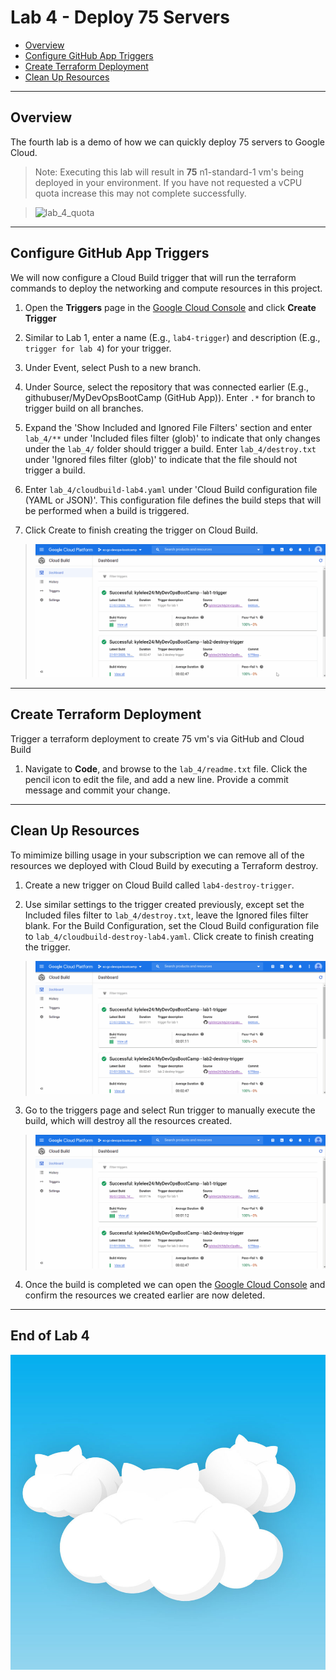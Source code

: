 # Lab 4 - Deploy 75 Servers

- [Overview](#Overview)
- [Configure GitHub App Triggers](#Configure-GitHub-App-Triggers)
- [Create Terraform Deployment](#Create-Terraform-Deployment)
- [Clean Up Resources](#Clean-Up-Resources)

---

## Overview

The fourth lab is a demo of how we can quickly deploy 75 servers to Google Cloud.

> Note: Executing this lab will result in **75** n1-standard-1 vm's being deployed in your environment. If you have not requested a vCPU quota increase this may not complete successfully.

> ![lab_4_quota](images/lab_4_gcp_quota.png)

---

## Configure GitHub App Triggers

We will now configure a Cloud Build trigger that will run the terraform commands to deploy the networking and compute resources in this project.

1. Open the **Triggers** page in the [Google Cloud Console](https://console.cloud.google.com/) and click **Create Trigger**

2. Similar to Lab 1, enter a name (E.g., `lab4-trigger`) and description (E.g., `trigger for lab 4`) for your trigger.

3. Under Event, select Push to a new branch.

4. Under Source, select the repository that was connected earlier (E.g., githubuser/MyDevOpsBootCamp (GitHub App)). Enter `.*` for branch to trigger build on all branches.

5. Expand the 'Show Included and Ignored File Filters' section and enter `lab_4/**` under 'Included files filter (glob)' to indicate that only changes under the `lab_4/` folder should trigger a build. Enter `lab_4/destroy.txt` under 'Ignored files filter (glob)' to indicate that the file should not trigger a build.

6. Enter `lab_4/cloudbuild-lab4.yaml` under 'Cloud Build configuration file (YAML or JSON)'. This configuration file defines the build steps that will be performed when a build is triggered.

7. Click Create to finish creating the trigger on Cloud Build.

> ![lab4-cloud-build-create-trigger](images/lab4-cloud-build-create-trigger.gif)


---

## Create Terraform Deployment

Trigger a terraform deployment to create 75 vm's via GitHub and Cloud Build

1. Navigate to **Code**, and browse to the `lab_4/readme.txt` file. Click the pencil icon to edit the file, and add a new line. Provide a commit message and commit your change.

---

## Clean Up Resources

To mimimize billing usage in your subscription we can remove all of the resources we deployed with Cloud Build by executing a Terraform destroy.

1. Create a new trigger on Cloud Build called `lab4-destroy-trigger`.

2. Use similar settings to the trigger created previously, except set the Included files filter to `lab_4/destroy.txt`, leave the Ignored files filter blank. For the Build Configuration, set the Cloud Build configuration file to `lab_4/cloudbuild-destroy-lab4.yaml`. Click create to finish creating the trigger.

> ![lab4-cloud-build-create-destroy-trigger](images/lab4-cloud-build-create-destroy-trigger.gif)

3. Go to the triggers page and select Run trigger to manually execute the build, which will destroy all the resources created.

> ![lab4-cloud-build-create-destroy-trigger-run](images/lab4-cloud-build-create-destroy-trigger-run.gif)

4. Once the build is completed we can open the [Google Cloud Console](https://console.cloud.google.com/) and confirm the resources we created earlier are now deleted.

---

## End of Lab 4

![cloudcat](images/cloudcat.jpg)
